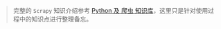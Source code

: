 > 完整的 `Scrapy` 知识介绍参考 [Python 及 爬虫 知识库](https://github.com/weiwei-tsao/scrapingPy)，这里只是针对使用过程中的知识点进行整理备忘。
